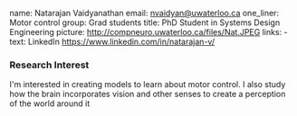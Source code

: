 name: Natarajan Vaidyanathan
email: nvaidyan@uwaterloo.ca
one_liner: Motor control
group: Grad students
title: PhD Student in Systems Design Engineering
picture: http://compneuro.uwaterloo.ca/files/Nat.JPEG
links:
    - text: LinkedIn
      https://www.linkedin.com/in/natarajan-v/

### Research Interest
I'm interested in creating models to learn about motor control. I also study how the brain incorporates vision and other senses to create a perception of the  world around it
